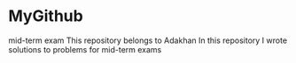 # MyGithub
mid-term exam
This repository belongs to Adakhan
In this repository I wrote solutions to problems for mid-term exams
